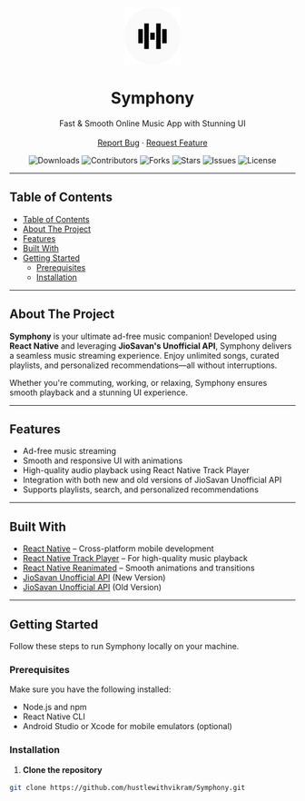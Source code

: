 <br/>
<p align="center">
  <a border="1px solid black" href="https://github.com/hustlewithvikram/Symphony">
    <img src="src/assets/images/symphony.png" alt="Logo" width="100" height="100">
  </a>

  <h1 align="center">Symphony</h1>

  <p align="center">
    Fast & Smooth Online Music App with Stunning UI
    <br/>
    <br/>
    <a href="https://github.com/hustlewithvikram/Symphony/issues">Report Bug</a>
    ·
    <a href="https://github.com/hustlewithvikram/Symphony/issues">Request Feature</a>
  </p>
</p>

<p align="center">
  <img src="https://img.shields.io/github/downloads/hustlewithvikram/Symphony/total" alt="Downloads">
  <img src="https://img.shields.io/github/contributors/hustlewithvikram/Symphony?color=dark-green" alt="Contributors">
  <img src="https://img.shields.io/github/forks/hustlewithvikram/Symphony?style=social" alt="Forks">
  <img src="https://img.shields.io/github/stars/hustlewithvikram/Symphony?style=social" alt="Stars">
  <img src="https://img.shields.io/github/issues/hustlewithvikram/Symphony" alt="Issues">
  <img src="https://img.shields.io/github/license/hustlewithvikram/Symphony" alt="License">
</p>

---

## Table of Contents

- [Table of Contents](#table-of-contents)
- [About The Project](#about-the-project)
- [Features](#features)
- [Built With](#built-with)
- [Getting Started](#getting-started)
  - [Prerequisites](#prerequisites)
  - [Installation](#installation)

---

## About The Project

**Symphony** is your ultimate ad-free music companion! Developed using **React Native** and leveraging **JioSavan's Unofficial API**, Symphony delivers a seamless music streaming experience. Enjoy unlimited songs, curated playlists, and personalized recommendations—all without interruptions.

Whether you're commuting, working, or relaxing, Symphony ensures smooth playback and a stunning UI experience.

---

## Features

- Ad-free music streaming
- Smooth and responsive UI with animations
- High-quality audio playback using React Native Track Player
- Integration with both new and old versions of JioSavan Unofficial API
- Supports playlists, search, and personalized recommendations

---

## Built With

- [React Native](https://reactnative.dev/) – Cross-platform mobile development
- [React Native Track Player](https://rntp.dev/) – For high-quality music playback
- [React Native Reanimated](https://docs.swmansion.com/react-native-reanimated/) – Smooth animations and transitions
- [JioSavan Unofficial API](https://jiosavan-api-with-playlist.vercel.app/) (New Version)
- [JioSavan Unofficial API](https://jio-savan-api-m39q.vercel.app/) (Old Version)

---

## Getting Started

Follow these steps to run Symphony locally on your machine.

### Prerequisites

Make sure you have the following installed:

- Node.js and npm
- React Native CLI
- Android Studio or Xcode for mobile emulators (optional)

### Installation

1. **Clone the repository**

```bash
git clone https://github.com/hustlewithvikram/Symphony.git
```
